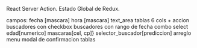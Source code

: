 React Server Action.
Estado Global de Redux.

campos:
fecha [mascara]
hora [mascara]
text_area
tablas 6 cols + accion
buscadores con checkbox
buscadores con rango de fecha
combo select
edad[numerico]
mascaras[cel, cp]}
selector_buscador[prediccion]
arreglo menu
modal de confirmacion
tablas
